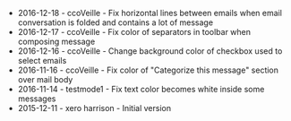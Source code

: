 * 2016-12-18 - ccoVeille - Fix horizontal lines between emails when email conversation is folded and contains a lot of message
* 2016-12-17 - ccoVeille - Fix color of separators in toolbar when composing message
* 2016-12-16 - ccoVeille - Change background color of checkbox used to select emails
* 2016-11-16 - ccoVeille - Fix color of "Categorize this message" section over mail body
* 2016-11-14 - testmode1 - Fix text color becomes white inside some messages
* 2015-12-11 - xero harrison - Initial version

